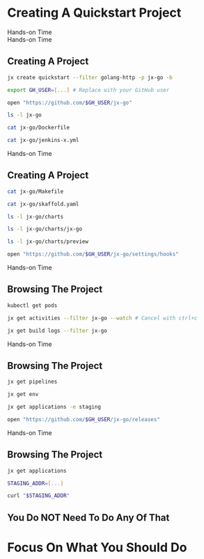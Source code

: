 <!-- .slide: class="center dark" -->
<!-- .slide: data-background="img/hands-on.jpg" -->
# Creating A Quickstart Project

<div class="label">Hands-on Time</div>


<!-- .slide: class="dark" -->
<div class="eyebrow"> </div>
<div class="label">Hands-on Time</div>

## Creating A Project

```bash
jx create quickstart --filter golang-http -p jx-go -b

export GH_USER=[...] # Replace with your GitHub user

open "https://github.com/$GH_USER/jx-go"

ls -l jx-go

cat jx-go/Dockerfile

cat jx-go/jenkins-x.yml
```


<!-- .slide: class="dark" -->
<div class="eyebrow"> </div>
<div class="label">Hands-on Time</div>

## Creating A Project

```bash
cat jx-go/Makefile

cat jx-go/skaffold.yaml

ls -l jx-go/charts

ls -l jx-go/charts/jx-go

ls -l jx-go/charts/preview

open "https://github.com/$GH_USER/jx-go/settings/hooks"
```


<!-- .slide: class="dark" -->
<div class="eyebrow"> </div>
<div class="label">Hands-on Time</div>

## Browsing The Project

```bash
kubectl get pods

jx get activities --filter jx-go --watch # Cancel with ctrl+c

jx get build logs --filter jx-go
```


<!-- .slide: class="dark" -->
<div class="eyebrow"> </div>
<div class="label">Hands-on Time</div>

## Browsing The Project

```bash
jx get pipelines

jx get env

jx get applications -e staging

open "https://github.com/$GH_USER/jx-go/releases"
```


<!-- .slide: class="dark" -->
<div class="eyebrow"> </div>
<div class="label">Hands-on Time</div>

## Browsing The Project

```bash
jx get applications

STAGING_ADDR=[...]

curl "$STAGING_ADDR"
```


<!-- .slide: data-background="linear-gradient(to bottom right, rgba(25,151,181,0.6), rgba(87,185,72,0.6)), url(../img/background/developer.jpeg) center / cover" -->
<!-- .slide: class="center" -->
## You Do NOT Need To Do Any Of That

# Focus On What You Should Do